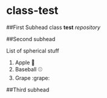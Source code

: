 # class-test
##First Subhead
class **test** *repository*

##Second subhead

List of spherical stuff
1. Apple :apple:
2. Baseball :baseball:
3. Grape :grape:

##Third subhead
